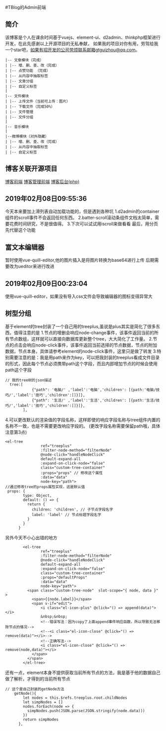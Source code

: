 #TBlog的Admin前端
## 简介
该博客是个人在课余时间基于vuejs、element-ui、d2admin、thinkphp框架进行开发，在此先感谢以上开源项目的无私奉献，
如果我的项目对你有用，劳驾给我一个star吧，如果有招开发的公司劳烦联系邮箱gtguizhou@qq.com。
~~~
|-- 文章模块（完成）
| |-- 增、删、查、改（完成）
| |-- 点赞功能 （完成）
| |-- 从内容中抽取标签
| |-- 文章分组
| |-- 自定义标签
|
|-- 文件模块
| |-- 上传文件（当前可上传：图片）
| |-- 下载文件（完成50%）
| |-- 文件管理
| |-- 文件分组
|
|-- 音乐模块
| 
|--微博模块（对外隐藏）
| |-- 增、删、查、改（完成）
| |-- 从内容中抽取标签
| |-- 自定义标签
~~~

## 博客关联开源项目
[博客前端](https://github.com/GtGuiZhou/TBlogVue)
[博客管理前端](https://github.com/GtGuiZhou/TBlogAdminVue)
[博客后台(php)](https://github.com/GtGuiZhou/TBlog)


## 2019年02月08日09:55:36
今天本来要加上滑列表自动加载功能的，但是遇到各种坑
1.d2admin的container组件的scroll事件不会返回任何东西。
2.batter-scroll滚动条组件文档太简单，需要花费时间研究，不是很值得。
3.下次可以试试用iscroll来做看看
最后，用分页先代替这个功能
## 富文本编辑器
暂时使用vue-quill-editor,他的图片插入是将图片转换为base64进行上传
后期需要改为ueditor来进行改进

## 2019年02月09日00:23:04
使用vue-quill-editor，如果没有导入css文件会导致编辑器的图标变得异常大

## 树型分组
基于element的tree封装了一个自己用的treeplus,虽说是plus其实是简化了很多东西，值得注意的是 
1.节点的增删会响应node-change事件，该事件返回当前的所有节点数组，这样就可以直接向数据库更新整个tree，大大简化了工作量。
2.节点的点击会响应node-click事件，该事件返回当前选择的节点数据，节点的附加数据，节点本身。具体请参考element的node-click事件，这里只是做了转发
3.特别需要注意的是：我是用path来作为key，可以把我封装的treeplus看成文件目录的形式，因此每个节点必须携带path这个字段，而且内部增加节点的时候会使用path这个字段
~~~
// 我的tree树的json描述
  tree:[
            {"path": '电脑/' ,'label':'电脑','children': [{path:'电脑/技巧/','label':'技巧','children':[]}]},
            {"path": '生活/' ,'label':'生活','children': [{path:'生活/技巧/','label':'技巧','children':[]}]},
        ],
~~~
4.可以更改默认的渲染值的字段名称，这样即使的响应字段名称与tree组件内置的名称不一致，也是不需要更改响应字段的。
(更改字段名称需要保留path哦，具体注意第3点)
~~~
<el-tree
                ref="treeplus"
                :filter-node-method="filterNode"
                @node-click="handleNodeClick"
                default-expand-all
                :expand-on-click-node="false"
                class="custom-tree-container"
                :props="props" // 修改这个属性
                :data="data"
                node-key="path">
//通过修改tree的props属性实现，这是默认值
 props: {
        type: Object,
        default: () => {
          return {
            children: 'children', // 子节点字段名字
            label: 'label' // 节点标题字段名字
          }
        }
      }
~~~
另外今天不小心出错的地方
~~~
        <el-tree
                ref="treeplus"
                :filter-node-method="filterNode"
                @node-click="handleNodeClick"
                default-expand-all
                :expand-on-click-node="false"
                class="custom-tree-container"
                :props="defaultProps"
                :data="data"
                node-key="path">
          <span class="custom-tree-node"  slot-scope="{ node, data }" >
            <span>{{node.label}}</span>
            <span v-if="edit">
                <i class="el-icon-plus" @click="() => append(data)"></i>
                &nbsp;&nbsp;
                <!--错误写法：因为copy了上面append事件响应函数，所以导致无法移除节点的情况-->
                <!--<i class="el-icon-close" @click="() => remove(data)"></i>-->
                <!--正确写法-->
                <i class="el-icon-close" @click="() => remove(node,data)"></i>
            </span>
          </span>
        </el-tree>
~~~
还有一点，element本身不提供获取当前所有节点的方法，我是基于他的数据自己做了解析，才得到的当前所有节点
~~~
// 这个是自己封装的getNode方法
    getNode(){
        let nodes = this.$refs.treeplus.root.childNodes
        let simpNodes = []
        nodes.forEach(node => {
          simpNodes.push(JSON.parse(JSON.stringify(node.data)))
        })
        return simpNodes
      },
~~~
